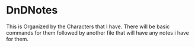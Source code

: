# DnDNotes


This is Organized by the Characters that I have. There will be basic commands for them followed by another file that will have any notes i have for them. 
